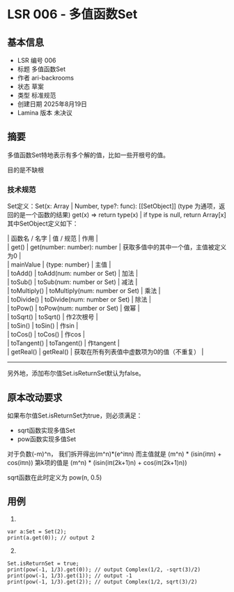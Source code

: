 # LSR 006 - 多值函数Set

## 基本信息

- LSR 编号 006
- 标题 多值函数Set
- 作者 ari-backrooms
- 状态 草案
- 类型 标准规范
 - 创建日期 2025年8月19日
- Lamina 版本 未决议

## 摘要

多值函数Set特地表示有多个解的值，比如一些开根号的值。

目的是不缺根

### 技术规范

Set定义：Set(x: Array | Number, type?: func): [[SetObject]]
(type 为通项，返回的是一个函数的结果)
get(x) => return type(x) | if type is null, return Array[x]
其中SetObject定义如下：

| 函数名 / 名字 | 值 / 规范 | 作用 |
<br>
| get() | get(number: number): number | 获取多值中的其中一个值，主值被定义为0 |
<br>
| mainValue | {type: number} | 主值 |
<br>
| toAdd() | toAdd(num: number or Set) | 加法 |
<br>
| toSub() | toSub(num: number or Set) | 减法 |
<br>
| toMultiply() | toMultiply(num: number or Set) | 乘法 |
<br>
| toDivide() | toDivide(num: number or Set) | 除法 |
<br>
| toPow() | toPow(num: number or Set) | 做幂 |
<br>
| toSqrt() | toSqrt() | 作2次根号 |
<br>
| toSin() | toSin() | 作sin |
<br>
| toCos() | toCos() | 作cos |
<br>
| toTangent() | toTangent() | 作tangent |
<br>
| getReal() | getReal() | 获取在所有列表值中虚数项为0的值（不重复） |
<br>
<hr>
另外地，添加布尔值Set.isReturnSet默认为false。
<br>

## 原本改动要求
如果布尔值Set.isReturnSet为true，则必须满足：
- sqrt函数实现多值Set
- pow函数实现多值Set

对于负数(-m)^n，
  我们拆开得出(m^n)*(e^iπn)
  而主值就是 (m^n) * (isin(iπn) + cos(iπn))
  第k项的值是 (m^n) * (isin(iπ(2k+1)n) + cos(iπ(2k+1)n))

sqrt函数在此时定义为 pow(n, 0.5)

## 用例

1.
```lamina
var a:Set = Set(2);
print(a.get(0)); // output 2
```
2.
```lamina
Set.isReturnSet = true;
print(pow(-1, 1/3).get(0)); // output Complex(1/2, -sqrt(3)/2)
print(pow(-1, 1/3).get(1)); // output -1
print(pow(-1, 1/3).get(2)); // output Complex(1/2, sqrt(3)/2)
```
